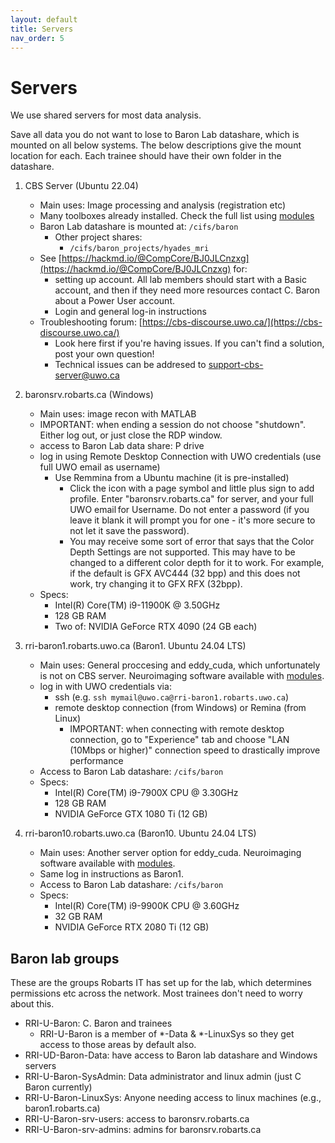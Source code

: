 ```yaml
---
layout: default
title: Servers
nav_order: 5
---
```

# Servers

We use shared servers for most data analysis. 

Save all data you do not want to lose to Baron Lab datashare, which is mounted on all below systems. The below descriptions give the mount location for each. Each trainee should have their own folder in the datashare.

1. CBS Server (Ubuntu 22.04)
    - Main uses: Image processing and analysis (registration etc)
    - Many toolboxes already installed. Check the full list using [modules](https://baron-lab.github.io/wiki/docs/modules.html)
    - Baron Lab datashare is mounted at: `/cifs/baron`
      - Other project shares:
        - `/cifs/baron_projects/hyades_mri`
    - See [https://hackmd.io/@CompCore/BJ0JLCnzxg](https://hackmd.io/@CompCore/BJ0JLCnzxg) for:
        - setting up account. All lab members should start with a Basic account, and then if they need more resources contact C. Baron about a Power User account.
        - Login and general log-in instructions
    - Troubleshooting forum: [https://cbs-discourse.uwo.ca/](https://cbs-discourse.uwo.ca/)  
        - Look here first if you're having issues. If you can't find a solution, post your own question! 
        - Technical issues can be addresed to support-cbs-server@uwo.ca

2. baronsrv.robarts.ca (Windows)
    - Main uses: image recon with MATLAB
    - IMPORTANT: when ending a session do not choose "shutdown". Either log out, or just close the RDP window. 
    - access to Baron Lab data share: P drive
    - log in using Remote Desktop Connection with UWO credentials (use full UWO email as username)
        - Use Remmina from a Ubuntu machine (it is pre-installed)  
            - Click the icon with a page symbol and little plus sign to add profile. Enter "baronsrv.robarts.ca" for server, and your full UWO email for Username. Do not enter a password (if you leave it blank it will prompt you for one - it's more secure to not let it save the password). 
            - You may receive some sort of error that says that the Color Depth Settings are not supported. This may have to be changed to a different color depth for it to work. For example, if the default is GFX AVC444 (32 bpp) and this does not work, try changing it to GFX RFX (32bpp).   
    - Specs:   
        - Intel(R) Core(TM) i9-11900K @ 3.50GHz  
        - 128 GB RAM 
        - Two of: NVIDIA GeForce RTX 4090 (24 GB each) 

3. rri-baron1.robarts.uwo.ca (Baron1. Ubuntu 24.04 LTS)
    - Main uses: General proccesing and eddy_cuda, which unfortunately is not on CBS server. Neuroimaging software available with [modules](https://baron-lab.github.io/wiki/docs/modules.html).
    - log in with UWO credentials via:
      - ssh (e.g. `ssh mymail@uwo.ca@rri-baron1.robarts.uwo.ca`)
      - remote desktop connection (from Windows) or Remina (from Linux)
        - IMPORTANT: when connecting with remote desktop connection, go to "Experience" tab and choose "LAN (10Mbps or higher)" connection speed to drastically improve performance
    - Access to Baron Lab datashare: `/cifs/baron`
    - Specs: 
        - Intel(R) Core(TM) i9-7900X CPU @ 3.30GHz 
        - 128 GB RAM 
        - NVIDIA GeForce GTX 1080 Ti (12 GB) 


4. rri-baron10.robarts.uwo.ca (Baron10. Ubuntu 24.04 LTS)
    - Main uses: Another server option for eddy_cuda. Neuroimaging software available with [modules](https://baron-lab.github.io/wiki/docs/modules.html).
    - Same log in instructions as Baron1.
    - Access to Baron Lab datashare: `/cifs/baron`
    - Specs: 
        - Intel(R) Core(TM) i9-9900K CPU @ 3.60GHz
        - 32 GB RAM 
        - NVIDIA GeForce RTX 2080 Ti (12 GB)

## Baron lab groups 

These are the groups Robarts IT has set up for the lab, which determines permissions etc across the network. Most trainees don't need to worry about this. 

- RRI-U-Baron: C. Baron and trainees  
    - RRI-U-Baron is a member of *-Data & *-LinuxSys so they get access to those areas by default also. 
- RRI-UD-Baron-Data: have access to Baron lab datashare and Windows servers 
- RRI-U-Baron-SysAdmin: Data administrator and linux admin (just C Baron currently) 
- RRI-U-Baron-LinuxSys: Anyone needing access to linux machines (e.g., baron1.robarts.ca)
- RRI-U-Baron-srv-users: access to baronsrv.robarts.ca
- RRI-U-Baron-srv-admins: admins for baronsrv.robarts.ca
